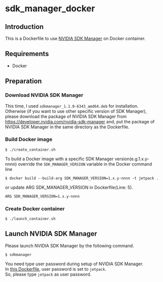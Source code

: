 # sdk_manager_docker

## Introduction
This is a Dockerfile to use [NVIDIA SDK Manager](https://docs.nvidia.com/sdk-manager/) on Docker container.

## Requirements
* Docker

## Preparation
### Download NVIDIA SDK Manager
This time, I used `sdkmanager_1.1.0-6343_amd64.deb` for installation.
Otherwise (if you want to use other specific version of SDK Manager), please download the package of NVIDIA SDK Manager from <https://developer.nvidia.com/nvidia-sdk-manager> and, put the package of NVIDIA SDK Manager in the same directory as the Dockerfile.

### Build Docker image
```
$ ./create_container.sh
```

To build a Docker image with a specific SDK Manager version(e.g.1.x.y-nnnn) override the ``SDK_MANAGER_VERSION`` variable in the Docker command line

```
$ docker build --build-arg SDK_MANAGER_VERSION=1.x.y-nnnn -t jetpack .
```

or update ARG SDK_MANAGER_VERSION in Dockerfile(Line: 5).
```
ARG SDK_MANAGER_VERSION=1.x.y-nnnn
```


### Create Docker container
```
$ ./launch_container.sh
```

## Launch NVIDIA SDK Manager
Please launch NVIDIA SDK Manager by the following command.

```
$ sdkmanager
```

You need type user password during setup of NVIDIA SDK Manager.  
In [this Dockerfile](https://github.com/atinfinity/sdk_manager_docker/blob/master/Dockerfile#L75), user password is set to `jetpack`.  
So, please type `jetpack` as user password.

